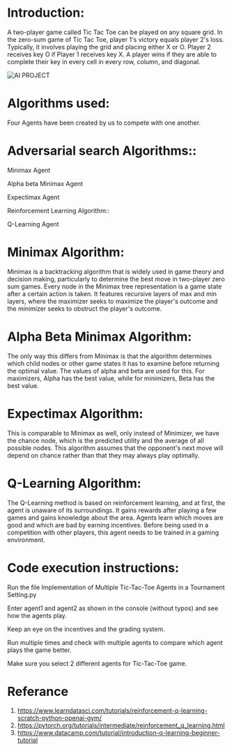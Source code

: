 
# Introduction: #

A two-player game called Tic Tac Toe can be played on any square grid. In the zero-sum game of Tic Tac Toe, player 1's victory equals player 2's loss. Typically, it involves playing the grid and placing either X or O. Player 2 receives key O if Player 1 receives key X. A player wins if they are able to complete their key in every cell in every row, column, and diagonal.

![AI PROJECT](https://github.com/susendra143/Implementation-of-Multiple-Tic-Tac-Toe-Agents-in-a-Tournament-Setting/assets/145168825/3413783e-d5f8-4ff7-93de-73bbf16753d1)



# Algorithms used:

Four Agents have been created by us to compete with one another.

# Adversarial search Algorithms:: #

Minimax Agent

Alpha beta Minimax Agent

Expectimax Agent

Reinforcement Learning Algorithm::

Q-Learning Agent

# Minimax Algorithm:

Minimax is a backtracking algorithm that is widely used in game theory and decision making, particularly to determine the best move in two-player zero sum games. Every node in the Minimax tree representation is a game state after a certain action is taken. It features recursive layers of max and min layers, where the maximizer seeks to maximize the player's outcome and the minimizer seeks to obstruct the player's outcome.

# Alpha Beta Minimax Algorithm:

The only way this differs from Minimax is that the algorithm determines which child nodes or other game states it has to examine before returning the optimal value. The values of alpha and beta are used for this. For maximizers, Alpha has the best value, while for minimizers, Beta has the best value.

# Expectimax Algorithm:

This is comparable to Minimax as well, only instead of Minimizer, we have the chance node, which is the predicted utility and the average of all possible nodes. This algorithm assumes that the opponent's next move will depend on chance rather than that they may always play optimally.

# Q-Learning Algorithm:

The Q-Learning method is based on reinforcement learning, and at first, the agent is unaware of its surroundings. It gains rewards after playing a few games and gains knowledge about the area. Agents learn which moves are good and which are bad by earning incentives. Before being used in a competition with other players, this agent needs to be trained in a gaming environment.

# Code execution instructions:

Run the file Implementation of Multiple Tic-Tac-Toe Agents in a Tournament Setting.py

Enter agent1 and agent2 as shown in the console (without typos) and see how the agents play.

Keep an eye on the incentives and the grading system.

Run multiple times and check with multiple agents to compare which agent plays the game better.

Make sure you select 2 different agents for Tic-Tac-Toe game.

# Referance 
1. https://www.learndatasci.com/tutorials/reinforcement-q-learning-scratch-python-openai-gym/
2. https://pytorch.org/tutorials/intermediate/reinforcement_q_learning.html
3. https://www.datacamp.com/tutorial/introduction-q-learning-beginner-tutorial

